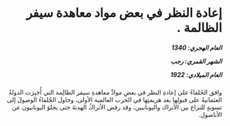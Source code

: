 <h1 dir="rtl">إعادة النظر في بعض مواد معاهدة سيفر الظالمة .</h1>

<h5 dir="rtl">العام الهجري:  1340

الشهر القمري: رجب

العام الميلادي: 1922</h5>

<p dir="rtl">وافق الحُلفاءُ على إعادةِ النظر في بعضِ موادِّ معاهدةِ سيفر الظالِمة التي أُجبِرَت الدولةُ العثمانيةُ على قبولِها بعد هزيمتِها في الحرب العالمية الأولى، وحاول الحُلفاءُ الوصولَ إلى تسويةٍ للنزاع بين الأتراك واليونانيين، وقد رفض الأتراكُ الهدنةَ حتى يجلوَ اليونانيون عن الأناضول.</p></br>
